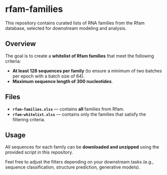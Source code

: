 # rfam-families

This repository contains curated lists of RNA families from the Rfam database, selected for downstream modeling and analysis.

## Overview

The goal is to create a **whitelist of Rfam families** that meet the following criteria:  
- **At least 128 sequences per family** (to ensure a minimum of two batches per epoch with a batch size of 64).
- **Maximum sequence length of 300 nucleotides**.

## Files

- **`rfam-families.xlsx`** — contains **all** families from Rfam.
- **`rfam-whitelist.xlsx`** — contains only the families that satisfy the filtering criteria.

## Usage

All sequences for each family can be **downloaded and unzipped** using the provided script in this repository.

Feel free to adjust the filters depending on your downstream tasks (e.g., sequence classification, structure prediction, generative models).

